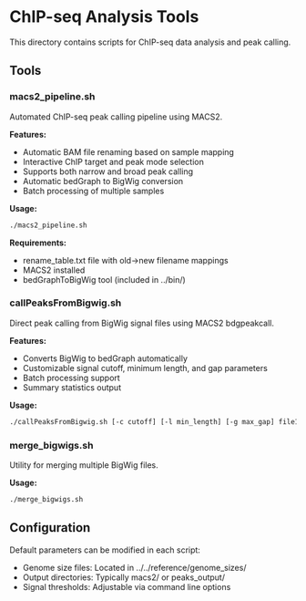 # ChIP-seq Analysis Tools

This directory contains scripts for ChIP-seq data analysis and peak calling.

## Tools

### macs2_pipeline.sh
Automated ChIP-seq peak calling pipeline using MACS2.

**Features:**
- Automatic BAM file renaming based on sample mapping
- Interactive ChIP target and peak mode selection
- Supports both narrow and broad peak calling
- Automatic bedGraph to BigWig conversion
- Batch processing of multiple samples

**Usage:**
```bash
./macs2_pipeline.sh
```

**Requirements:**
- rename_table.txt file with old->new filename mappings
- MACS2 installed
- bedGraphToBigWig tool (included in ../bin/)

### callPeaksFromBigwig.sh
Direct peak calling from BigWig signal files using MACS2 bdgpeakcall.

**Features:**
- Converts BigWig to bedGraph automatically
- Customizable signal cutoff, minimum length, and gap parameters
- Batch processing support
- Summary statistics output

**Usage:**
```bash
./callPeaksFromBigwig.sh [-c cutoff] [-l min_length] [-g max_gap] file1.bigwig [file2.bigwig ...]
```

### merge_bigwigs.sh
Utility for merging multiple BigWig files.

**Usage:**
```bash
./merge_bigwigs.sh
```

## Configuration

Default parameters can be modified in each script:
- Genome size files: Located in ../../reference/genome_sizes/
- Output directories: Typically macs2/ or peaks_output/
- Signal thresholds: Adjustable via command line options